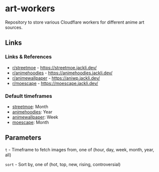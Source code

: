 # art-workers

Repository to store various Cloudflare workers for different anime art sources.

## Links

### Links & References

- [r/streetmoe](https://www.reddit.com/r/streetmoe/) - https://streetmoe.jackli.dev/
- [r/animehoodies](https://www.reddit.com/r/animehoodies/) - https://animehoodies.jackli.dev/
- [r/animewallpaper](https://www.reddit.com/r/animewallpaper/) - https://aniwp.jackli.dev/
- [r/moescape](https://www.reddit.com/r/moescape/) - https://moescape.jackli.dev/

### Default timeframes

- [streetmoe](https://streetmoe.jackli.dev/): Month
- [animehoodies](https://animehoodies.jackli.dev/): Year
- [animewallpaper](https://aniwp.jackli.dev/): Week
- [moescape](https://moescape.jackli.dev/): Month

## Parameters

`t` - Timeframe to fetch images from, one of (hour, day, week, month, year, all)

`sort` - Sort by, one of (hot, top, new, rising, controversial)

